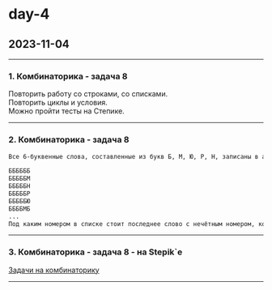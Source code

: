 # day-4  

## 2023-11-04  

---  

### 1. Комбинаторика - задача 8  

Повторить работу со строками, со списками.  
Повторить циклы и условия.  
Можно пройти тесты на Степике.  

---  

### 2. Комбинаторика - задача 8  

```txt
Все 6-буквенные слова, составленные из букв Б, М, Ю, Р, Н, записаны в алфавитном порядке и пронумерованы. Вот начало списка:

ББББББ
БББББМ
БББББН
БББББР
БББББЮ
ББББМБ
...
Под каким номером в списке стоит последнее слово с нечётным номером, которое не начинается с буквы М, содержит не менее двух букв Р и не содержит букв Ю?
```

---  

### 3. Комбинаторика - задача 8 - на Stepik`е  

[Задачи на комбинаторику](https://stepik.org/lesson/1126168/step/1?unit=1137662)  

---  
